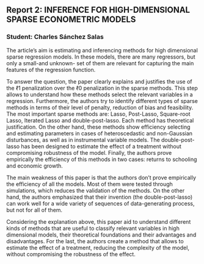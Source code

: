 ## Report 2: INFERENCE FOR HIGH-DIMENSIONAL SPARSE ECONOMETRIC MODELS 


### Student: Charles Sánchez Salas 


The article’s aim is estimating and inferencing methods for high dimensional sparse regression models. In these models, there are many regressors, but only a small-and unknown- set of them are relevant for capturing the main features of the regression function. 

To answer the question, the paper clearly explains and justifies the use of the ℓ1 penalization over the ℓ0 penalization in the sparse methods. This step allows to understand how these methods select the relevant variables in a regression. Furthermore, the authors try to identify different types of sparse methods in terms of their level of penalty, reduction of bias and feasibility. The most important sparse methods are: Lasso, Post-Lasso, Square-root Lasso, Iterated Lasso and double-post-lasso. Each method has theoretical justification. On the other hand, these methods show efficiency selecting and estimating parameters in cases of heteroscedastic and non-Gaussian disturbances, as well as in instrumental variable models. The double-post-lasso has been designed to estimate the effect of a treatment without compromising robustness of the model.  Finally, the authors prove empirically the efficiency of this methods in two cases: returns to schooling and economic growth. 

The main weakness of this paper is that the authors don’t prove empirically the efficiency of all the models. Most of them were tested through simulations, which reduces the validation of the methods. On the other hand, the authors emphasized that their invention (the double-post-lasso) can work well for a wide variety of sequences of data-generating process, but not for all of them.  

Considering the explanation above, this paper aid to understand different kinds of methods that are useful to classify relevant variables in high dimensional models, their theoretical foundations and their advantages and disadvantages. For the last, the authors create a method that allows to estimate the effect of a treatment, reducing the complexity of the model, without compromising the robustness of the effect. 
